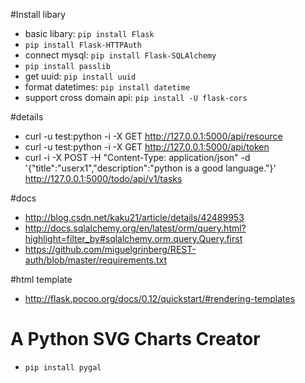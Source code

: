 #Install libary
* basic libary: `pip install Flask`
* `pip install Flask-HTTPAuth`
* connect mysql: `pip install Flask-SQLAlchemy`
* `pip install passlib`
* get uuid: `pip install uuid`
* format datetimes: `pip install datetime`
* support cross domain api: `pip install -U flask-cors`

#details 
* curl -u test:python -i -X GET http://127.0.0.1:5000/api/resource
* curl -u test:python -i -X GET http://127.0.0.1:5000/api/token
* curl -i -X POST -H "Content-Type: application/json" -d '{"title":"userx1","description":"python is a good language."}' http://127.0.0.1:5000/todo/api/v1/tasks

#docs
* http://blog.csdn.net/kaku21/article/details/42489953
* http://docs.sqlalchemy.org/en/latest/orm/query.html?highlight=filter_by#sqlalchemy.orm.query.Query.first
* https://github.com/miguelgrinberg/REST-auth/blob/master/requirements.txt

#html template

* http://flask.pocoo.org/docs/0.12/quickstart/#rendering-templates

# A Python SVG Charts Creator
* `pip install pygal`
